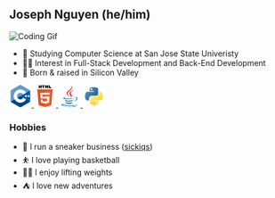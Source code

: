 ## Joseph Nguyen (he/him)
<img alt="Coding Gif" width="300" src="https://media3.giphy.com/media/zNpoqqsIUVqlDcLokQ/200w.gif?cid=6c09b952fkrg280qlghr2k6m7qhjrv2nkbmzyue5kwq9e5fa&ep=v1_gifs_search&rid=200w.gif&ct=g"/>


- 🏫 Studying Computer Science at San Jose State Univeristy
- 🧑‍💻 Interest in Full-Stack Development and Back-End Development
- 🏡 Born & raised in Silicon Valley

<p align="left"> <a href="https://www.w3schools.com/cpp/" target="_blank" rel="noreferrer"> <img src="https://raw.githubusercontent.com/devicons/devicon/master/icons/cplusplus/cplusplus-original.svg" alt="cplusplus" width="40" height="40"/> </a> <a href="https://www.w3.org/html/" target="_blank" rel="noreferrer"> <img src="https://raw.githubusercontent.com/devicons/devicon/master/icons/html5/html5-original-wordmark.svg" alt="html5" width="40" height="40"/> </a> <a href="https://www.java.com" target="_blank" rel="noreferrer"> <img src="https://raw.githubusercontent.com/devicons/devicon/master/icons/java/java-original.svg" alt="java" width="40" height="40"/> </a> <a href="https://www.python.org" target="_blank" rel="noreferrer"> <img src="https://raw.githubusercontent.com/devicons/devicon/master/icons/python/python-original.svg" alt="python" width="40" height="40"/> </a> </p>


### Hobbies
- 👟 I run a sneaker business ([sickiqs](https://www.instagram.com/sickiqs))
- ⛹ I love playing basketball
- 🏋️‍♂️ I enjoy lifting weights
- ⛺ I love new adventures
